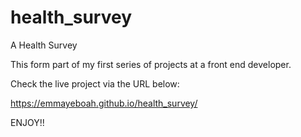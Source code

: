 # health_survey
A Health Survey

This form part of my first series of projects at a front end developer.

Check the live project via the URL below:

https://emmayeboah.github.io/health_survey/

ENJOY!!

